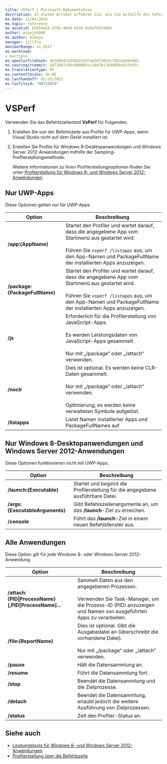 ```yaml
---
title: VSPerf | Microsoft-Dokumentation
description: In diesem Artikel erfahren Sie, wie Sie mithilfe des VsPerf-Befehlszeilentools in der Befehlszeile Profile für UWP-Apps erstellen, wenn Visual Studio nicht auf dem Gerät installiert ist.
ms.date: 11/04/2016
ms.topic: reference
ms.assetid: b5854e62-279e-4850-bfeb-0c6ef82f4805
author: mikejo5000
ms.author: mikejo
manager: jillfra
monikerRange: vs-2017
ms.workload:
- multiple
ms.openlocfilehash: 4b3d95422d3b4232d7a628f2054c7db2aa94dd6b
ms.sourcegitcommit: 18729d7c99c999865cc2defb17d3d956eb3fe35c
ms.translationtype: HT
ms.contentlocale: de-DE
ms.lasthandoff: 01/23/2021
ms.locfileid: "98723074"
---
```

# <a name="vsperf"></a>VSPerf
Verwenden Sie das Befehlszeilentool **VsPerf** für Folgendes:

1. Erstellen Sie von der Befehlszeile aus Profile für UWP-Apps, wenn Visual Studio nicht auf dem Gerät installiert ist.

2. Erstellen Sie Profile für Windows 8-Desktopanwendungen und Windows Server 2012-Anwendungen mithilfe der Sampling-Profilerstellungsmethode.

   Weitere Informationen zu Ihren Profilerstellungsoptionen finden Sie unter [Profilerstellung für Windows 8- und Windows Server 2012-Anwendungen](../profiling/performance-tools-on-windows-8-and-windows-server-2012-applications.md).

## <a name="uwp-apps-only"></a>Nur UWP-Apps
 Diese Optionen gelten nur für UWP-Apps.

|Option|Beschreibung|
|-|-|
|**/app:{AppName}**|Startet den Profiler und wartet darauf, dass die angegebene App vom Startmenü aus gestartet wird.<br /><br /> Führen Sie `vsperf /listapps` aus, um den App-Namen und PackageFullName der installierten Apps anzuzeigen.|
|**/package:{PackageFullName}**|Startet den Profiler und wartet darauf, dass die angegebene App vom Startmenü aus gestartet wird.<br /><br /> Führen Sie `vsperf /listapps` aus, um den App-Namen und PackageFullName der installierten Apps anzuzeigen.|
|**/js**|Erforderlich für die Profilerstellung von JavaScript-Apps.<br /><br /> Es werden Leistungsdaten von JavaScript-Apps gesammelt.<br /><br /> Nur mit „/package“ oder „/attach“ verwenden.|
|**/noclr**|Dies ist optional. Es werden keine CLR-Daten gesammelt.<br /><br /> Nur mit „/package“ oder „/attach“ verwenden.<br /><br /> Optimierung, es werden keine verwalteten Symbole aufgelöst.|
|**/listapps**|Listet Namen installierter Apps und PackageFullNames auf.|

## <a name="windows-8-desktop-applications-and-windows-server-2012-applications-only"></a>Nur Windows 8-Desktopanwendungen und Windows Server 2012-Anwendungen
 Diese Optionen funktionieren nicht mit UWP-Apps.

|Option|Beschreibung|
|-|-|
|**/launch:{Executable}**|Startet und beginnt die Profilerstellung für die angegebene ausführbare Datei.|
|**/args:{ExecutableArguments}**|Gibt Befehlszeilenargumente an, um das **/launch**-Ziel zu erreichen.|
|**/console**|Führt das **/launch**-Ziel in einem neuen Befehlsfenster aus.|

## <a name="all-applications"></a>Alle Anwendungen
 Diese Option gilt für jede Windows 8- oder Windows Server 2012-Anwendung.

|Option|Beschreibung|
|-|-|
|**/attach:{PID&#124;ProcessName}[,PID&#124;ProcessName]...**|Sammelt Daten aus den angegebenen Prozessen.<br /><br /> Verwenden Sie Task-Manager, um die Prozess-ID (PID) anzuzeigen und Namen von ausgeführten Apps zu verarbeiten.|
|**/file:{ReportName}**|Dies ist optional. Gibt die Ausgabedatei an (überschreibt die vorhandene Datei).<br /><br /> Nur mit „/package“ oder „/attach“ verwenden.|
|**/pause**|Hält die Datensammlung an.|
|**/resume**|Führt die Datensammlung fort.|
|**/stop**|Beendet die Datensammlung und die Zielprozesse.|
|**/detach**|Beendet die Datensammlung, erlaubt jedoch die weitere Ausführung von Zielprozessen.|
|**/status**|Zeit den Profiler-Status an.|

## <a name="see-also"></a>Siehe auch
- [Leistungstools für Windows 8- und Windows Server 2012-Anwendungen](../profiling/performance-tools-on-windows-8-and-windows-server-2012-applications.md)
- [Profilerstellung über die Befehlszeile](../profiling/using-the-profiling-tools-from-the-command-line.md)
